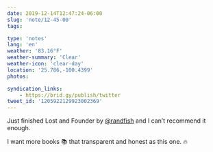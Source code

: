 ```yaml
---
date: 2019-12-14T12:47:24-06:00
slug: 'note/12-45-00'
tags:

type: 'notes'
lang: 'en'
weather: '83.16°F'
weather-summary: 'Clear'
weather-icon: 'clear-day'
location: '25.786,-100.4399'
photos:

syndication_links:
    - https://brid.gy/publish/twitter
tweet_id: '1205922129923002369'
---
```

Just finished Lost and Founder by <a href="https://twitter.com/@randfish">@randfish</a> and I can’t recommend it enough. 

I want more books 📚 that transparent and honest as this one. 🔥